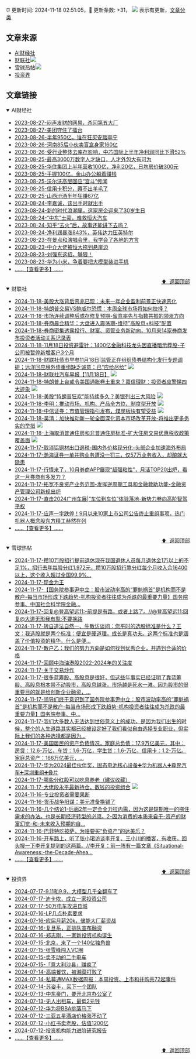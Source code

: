 ##

:alarm_clock: 更新时间: 2024-11-18 02:51:05，:rocket: 更新条数: +31， ![](/assets/dot.png) 表示有更新，[文章分类](/TAGS.md)

## 文章来源

- [AI财经社](#ai财经社)  
- [财联社](#财联社)![](/assets/dot.png)   
- [雪球热帖](#雪球热帖)![](/assets/dot.png)   
- [投资界](#投资界)  

## 文章链接

<details open>
<summary id="ai财经社">
 AI财经社
</summary>


- [2023-08-27-闷声发财的网易，杀回第五大厂](https://www.aicaijing.com.cn/article/18610)  
- [2023-08-27-美团守住了擂台](https://www.aicaijing.com.cn/article/18611)  
- [2023-08-26-半年950亿，谁在狂买安踏李宁](https://www.aicaijing.com.cn/article/18607)  
- [2023-08-26-河南85后小伙卖盲盒身家160亿](https://www.aicaijing.com.cn/article/18608)  
- [2023-08-26-受行业整体去库存影响，中芯国际上半年净利润同比下滑52%](https://www.aicaijing.com.cn/article/18609)  
- [2023-08-25-最高3000万数字人才缺口，人才外包大有可为](https://www.aicaijing.com.cn/article/18601)  
- [2023-08-25-华住集团上半年营收100亿，净利20亿，日均房价破300元](https://www.aicaijing.com.cn/article/18602)  
- [2023-08-25-手握100亿，金山办公躺着赚钱](https://www.aicaijing.com.cn/article/18603)  
- [2023-08-25-沃尔沃高层回应“宫斗”传闻](https://www.aicaijing.com.cn/article/18604)  
- [2023-08-25-信用卡积分，薅不出羊毛了](https://www.aicaijing.com.cn/article/18605)  
- [2023-08-25-山西汾酒半年狂赚67亿](https://www.aicaijing.com.cn/article/18606)  
- [2023-08-24-李嘉诚，该出手时就出手](https://www.aicaijing.com.cn/article/18596)  
- [2023-08-24-新的时代浪潮里，这家房企迎来了30岁生日](https://www.aicaijing.com.cn/article/18597)  
- [2023-08-24-“中东”土豪，难救恒大汽车](https://www.aicaijing.com.cn/article/18598)  
- [2023-08-24-知乎“去火”后，故事还能讲下去吗？](https://www.aicaijing.com.cn/article/18599)  
- [2023-08-24-净利润暴涨843%，英伟达力压英特尔](https://www.aicaijing.com.cn/article/18600)  
- [2023-08-23-在景点和演唱会里，我学会了各地的方言](https://www.aicaijing.com.cn/article/18591)  
- [2023-08-23-中介大佬被恒大拖到悬崖边](https://www.aicaijing.com.cn/article/18592)  
- [2023-08-23-刘强东这招，够狠！](https://www.aicaijing.com.cn/article/18593)  
- [2023-08-23-华为小米，争着要把大模型装进手机](https://www.aicaijing.com.cn/article/18594)  
- [......【查看更多】......](/details/AI财经社.md)

<div align="right"><a href="#文章来源">⬆ &nbsp;返回顶部</a></div>
</details>

<details open>
<summary id="财联社">
 财联社
</summary>


- [2024-11-18-美股大涨背后恶兆已现：未来一年企业盈利前景正快速恶化](https://www.cls.cn/detail/1861347)  
- [2024-11-18-特朗普交易VS鲍威尔恐慌：本周全球市场将如何抉择？](https://www.cls.cn/detail/1861364)  
- [2024-11-18-市场连续调整后或存修复预期-留意率先与指数共振的领涨方向](https://www.cls.cn/detail/1861387)  
- [2024-11-18-券商晨会精华：大盘进入震荡期-维持”高股息+科技“配置](https://www.cls.cn/detail/1861350)  
- [2024-11-18-券商密集透露投行、财富、资管业务新动向，10月来14家券商发布投资者活动关系记录表](https://www.cls.cn/detail/1861325)  
- [2024-11-18-11月18日投资避雷针：1400亿金融科技龙头因直播暗示荐股-子公司被暂停新增客户3个月](https://www.cls.cn/detail/1861311)  
- [2024-11-18-财联社债市早参11月18日|监管正在组织债券结构化发行专题调研；远洋回应境外债重组缺乏诚意：已“应给尽给”](https://www.cls.cn/detail/1861334) ![](/assets/new.png)  
- [2024-11-18-财联社汽车早报【11月18日】](https://www.cls.cn/detail/1861363) ![](/assets/new.png)  
- [2024-11-18-特朗普上台或令美国通胀卷土重来？嘉信理财：投资者应警惕四大迹象](https://www.cls.cn/detail/1861336) ![](/assets/new.png)  
- [2024-11-18-美股“特朗普狂欢”能持续多久？美银列出三大风险](https://www.cls.cn/detail/1861438) ![](/assets/new.png)  
- [2024-11-18-李明：推动市场、机构、产品全方位、制度型开放](https://www.cls.cn/detail/1861461) ![](/assets/new.png)  
- [2024-11-18-中信证券：市值管理指引发布，煤炭板块有望受益](https://www.cls.cn/detail/1861442) ![](/assets/new.png)  
- [2024-11-18-吴清：加快推动新一轮全面深化资本市场改革开放-将推出更多务实的举措](https://www.cls.cn/detail/1861474) ![](/assets/new.png)  
- [2024-11-18-上海取消普通住房和非普通住房标准-扩大住房交易优惠税收政策覆盖面](https://www.cls.cn/detail/1861507) ![](/assets/new.png)  
- [2024-11-17-取消铝铜材出口退税-国内外价格现分化-头部企业加速海外布局](https://www.cls.cn/detail/1861029)  
- [2024-11-17-渤海证券一单并购业务遭没一罚三，仅57万业务收入，却酿就大隐患](https://www.cls.cn/detail/1860991)  
- [2024-11-17-行情来了，10月券商APP展现“超强粘性”，月活TOP20出炉，看这一月券商有多发力？](https://www.cls.cn/detail/1860982)  
- [2024-11-17-拓宽不良资产业务范围-发挥逆周期工具和金融救助功能-金融资产管理公司新规出炉](https://www.cls.cn/detail/1860957)  
- [2024-11-17-直击2024广州车展|“车位到车位”体验落地-新势力卷向高阶智驾平权](https://www.cls.cn/detail/1860967)  
- [2024-11-17-应声一字跌停！9月以来10家上市公司公告终止重组事项，热门机器人概念股东方精工赫然在列](https://www.cls.cn/detail/1860989)  
- [......【查看更多】......](/details/财联社.md)

<div align="right"><a href="#文章来源">⬆ &nbsp;返回顶部</a></div>
</details>

<details open>
<summary id="雪球热帖">
 雪球热帖
</summary>


- [2024-11-17-攒10万股招行提前退休现在我国退休人员每月退休金1万以上的不足1%，招行去年每股分红1.972元，攒10万股招行靠分红每个月收入合16400以上，这个收入超过全国99.9%...](https://xueqiu.com/1423584650/313104887)  
- [2024-11-17-现金为王](https://xueqiu.com/3407267469/313102918)  
- [2024-11-17-【国务院参事尹中立：股市波动率高的“罪魁祸首”是机构而不是散户-每当市场形成下跌趋势-机构投资者往往成为杀跌的最重要力量】国务院参事、中国社会科学院金融...](https://xueqiu.com/6615553088/313094230)  
- [2024-11-17-回复@登高望远11:-前提是有路，或者上路了。//@登高望远11:回复@大道无形我有型:不要换路](https://xueqiu.com/1247347556/313080861)  
- [2024-11-17-转自道法自然一、牛散访谈问：您平时的选股标准是什么？王文：我选股就是两个标准：便宜是硬道理，成长是真功夫。这两个标准也是涵盖了价值投资的精华。什么是便...](https://xueqiu.com/3253330628/313104615)  
- [2024-11-17-散户乙：我们的努力方向是如何找到优秀企业，并遇到合适的价格](https://xueqiu.com/1233777375/313076920)  
- [2024-11-17-回顾中海油港股2022-2024年的关注度](https://xueqiu.com/7123126150/313088357)  
- [2024-11-17-关于交易炒作](https://xueqiu.com/4111857140/313088894)  
- [2024-11-17-很多蓝筹股、高股息是很好，但这些年事实已经证明了靠蓝筹股、高股息根本带不动股市，高股息越涨，市场越是死水一滩。因为股市的很重要目的就是给创新企业融资，...](https://xueqiu.com/2093337947/313077837)  
- [2024-11-17-领导们终于意识到了国务院参事尹中立：股市波动率高的“罪魁祸首”是机构而不是散户-每当市场形成下跌趋势-机构投资者往往成为杀跌的最重要力量】国务院参事、中...](https://xueqiu.com/7977283243/313080840)  
- [2024-11-17-我们大多数人无法达到世俗意义上的成功，是因为我们出生的时候，整个的人生道路其实都已经被设定好了我们看似自由选择专业职业，但实际上我们的各种选择都是因为...](https://xueqiu.com/6719117336/313076018)  
- [2024-11-17-美国居民的资产负债情况，家庭总负债：17.9万亿美元，其中：房贷：12.6-万亿，车贷：1.6-万亿，学生贷：1.6-万亿，信用卡：1.2-万亿。家庭总资产：166万亿美元，...](https://xueqiu.com/8056783660/313076723)  
- [2024-11-17-华为2024最佳伙伴奖，固态电池核心设备➕华为机器人➕尊界汽车➕深圳重组➕叠片](https://xueqiu.com/9716291256/313095196)  
- [2024-11-17-哪些分红股可以吃息养老（建议收藏）](https://xueqiu.com/7756132586/313111527)  
- [2024-11-17-大佬段永平最新持仓，数钱的投资组合](https://xueqiu.com/2077586500/313104173) ![](/assets/new.png)  
- [2024-11-16-专业投资者需要果断](https://xueqiu.com/1340904670/313021527)  
- [2024-11-16-货币战争阳谋：美元准备换锚了](https://xueqiu.com/9210717241/313030252)  
- [2024-11-16-几个结论1-后面2年一定会全力拉内需，因为这是短期唯一的拖住需求的办法。也是长期经济转型的必须。2-因为消费的本质来自于-资产的财富幻觉-和-未来收入预期的自...](https://xueqiu.com/7106659159/313040011)  
- [2024-11-16-巴菲特吃披萨，为啥要买“负资产”的达美乐？](https://xueqiu.com/9363345092/313058796)  
- [2024-11-16-开车路上，听了张小珺访谈李开复、王小川的播客，有收获。回头搜一下李开复提到的这两篇。//李开复：前一阵有一篇文章《Situational-Awareness:-the-Decade-Ahea...](https://xueqiu.com/3167081651/313036144)  
- [......【查看更多】......](/details/雪球热帖.md)

<div align="right"><a href="#文章来源">⬆ &nbsp;返回顶部</a></div>
</details>

<details open>
<summary id="投资界">
 投资界
</summary>


- [2024-07-17-9.11和9.9，大模型几乎全翻车了](https://posts.careerengine.us/p/6697778c44726b29bffa3a09)  
- [2024-07-17-迪卡侬，成立一家投资公司](https://posts.careerengine.us/p/6697778c44726b29bffa3a01)  
- [2024-07-17-50万电车攻进县城](https://posts.careerengine.us/p/6697779c831e1d29eea44253)  
- [2024-07-16-LP几点朴素要求](https://posts.careerengine.us/p/669636a8720ed522248054dc)  
- [2024-07-16-应届月薪20k，储能大厂薪资战](https://posts.careerengine.us/p/669636a8720ed522248054d4)  
- [2024-07-16-复旦系，正排队宣布融资](https://posts.careerengine.us/p/66963699cb38e136a496986c)  
- [2024-07-16-郑志刚，一家新投资机构诞生](https://posts.careerengine.us/p/66963699cb38e136a4969874)  
- [2024-07-15-北京，来了一个140亿独角兽](https://posts.careerengine.us/p/6694db59a0c3ac562b61f9af)  
- [2024-07-15-张雪峰闯入VC圈](https://posts.careerengine.us/p/6694db59a0c3ac562b61f9b7)  
- [2024-07-15-卖不动的二手电车](https://posts.careerengine.us/p/6694db6836b2f1565d9b541a)  
- [2024-07-15-「意大利沙县」赚疯了](https://posts.careerengine.us/p/6694db6836b2f1565d9b5422)  
- [2024-07-14-高端餐饮，被湘菜打败了](https://posts.careerengine.us/p/6693862333c6e710d0bf9dc4)  
- [2024-07-14-私募通MAX数据周报：本周投资、上市和并购共72起事件](https://posts.careerengine.us/p/6693862333c6e710d0bf9dcc)  
- [2024-07-14-苏姿丰，买下一个团队](https://posts.careerengine.us/p/6693861481427510b2b9c123)  
- [2024-07-13-中东豪门，要开北京办公室了](https://posts.careerengine.us/p/66922794a876f80d113b51fe)  
- [2024-07-13-无人出租车，最低2元钱](https://posts.careerengine.us/p/669227b82202ae0dfac5d713)  
- [2024-07-12-华为将BBA挑落马下](https://posts.careerengine.us/p/6690a6c68082df14ead7eaac)  
- [2024-07-12-三亚五星酒店价格涨不动了](https://posts.careerengine.us/p/6690a6c68082df14ead7eaa4)  
- [2024-07-12-小红书卖老股，估值1200亿](https://posts.careerengine.us/p/6690a6b756b00014bcc00e8f)  
- [2024-07-12-投资机构能力进阶研究报告](https://posts.careerengine.us/p/6690a6b756b00014bcc00e87)  
- [......【查看更多】......](/details/投资界.md)

<div align="right"><a href="#文章来源">⬆ &nbsp;返回顶部</a></div>
</details>
